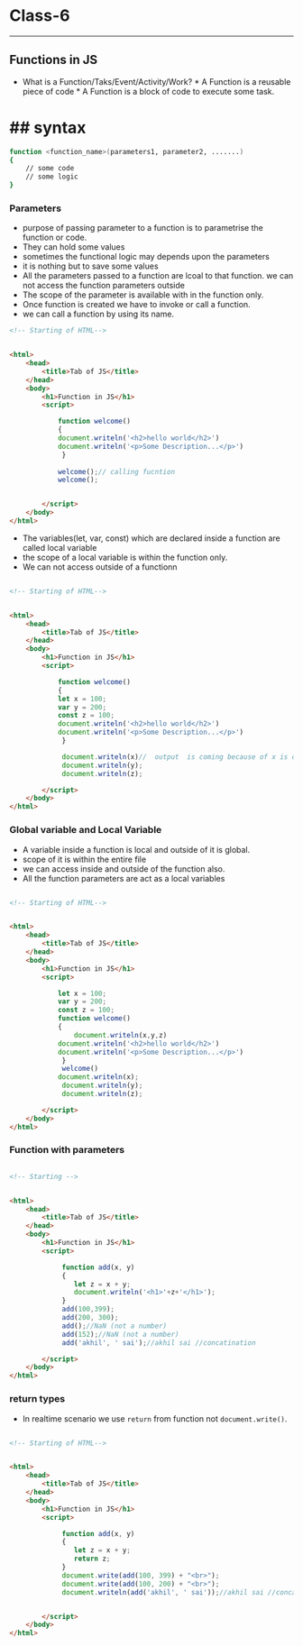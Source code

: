 # Class-6
--------------
## Functions in JS
* What is a Function/Taks/Event/Activity/Work?
      * A Function is a reusable piece of code
      * A Function is a block of code to execute some task.
# ## syntax 
```sh
function <function_name>(parameters1, parameter2, .......)
{
    // some code
    // some logic
}
```
### Parameters
* purpose of passing parameter to a function is to parametrise the function or code.
* They can hold some values
* sometimes the functional logic may depends upon the parameters
* it is nothing but to save some values
* All the parameters passed to  a function are lcoal to that function. we can not access the function parameters outside
* The scope of the parameter is available with in the function only.
* Once function is created we have to invoke or call a function.
* we can call a function by using its name.
```html
<!-- Starting of HTML-->


<html>
    <head>
        <title>Tab of JS</title>
    </head>
    <body>
        <h1>Function in JS</h1>
        <script>

            function welcome()
            {
            document.writeln('<h2>hello world</h2>')
            document.writeln('<p>Some Description...</p>')       
             }
             
            welcome();// calling fucntion
            welcome();


        </script>
    </body>
</html>
```
* The variables(let, var, const) which are declared inside a function are called local variable
* the scope of a local variable is within the function only.
* We can not access outside of a functionn
```html

<!-- Starting of HTML-->


<html>
    <head>
        <title>Tab of JS</title>
    </head>
    <body>
        <h1>Function in JS</h1>
        <script>

            function welcome()
            {
            let x = 100;
            var y = 200;
            const z = 100;
            document.writeln('<h2>hello world</h2>')
            document.writeln('<p>Some Description...</p>')       
             }          

             document.writeln(x)//  output  is coming because of x is defined inside the function
             document.writeln(y);
             document.writeln(z);

        </script>
    </body>
</html>
```
### Global variable and Local Variable
* A variable inside a function is local and outside of it is global.
*  scope of it is within the entire file
*  we can access inside and outside of the function also.
*  All the function parameters are act as a local variables
```html

<!-- Starting of HTML-->


<html>
    <head>
        <title>Tab of JS</title>
    </head>
    <body>
        <h1>Function in JS</h1>
        <script>

            let x = 100;
            var y = 200;
            const z = 100;
            function welcome()
            {
                document.writeln(x,y,z)
            document.writeln('<h2>hello world</h2>')
            document.writeln('<p>Some Description...</p>')       
             }          
             welcome()
            document.writeln(x);
             document.writeln(y);
             document.writeln(z);

        </script>
    </body>
</html>
```
### Function with parameters

```html

<!-- Starting -->


<html>
    <head>
        <title>Tab of JS</title>
    </head>
    <body>
        <h1>Function in JS</h1>
        <script>

             function add(x, y)
             {
                let z = x + y;
                document.writeln('<h1>'+z+'</h1>');
             }
             add(100,399);
             add(200, 300);
             add();//NaN (not a number)
             add(152);//NaN (not a number)
             add('akhil', ' sai');//akhil sai //concatination

        </script>
    </body>
</html>
```
### return types

* In realtime scenario we use  `return` from function not `document.write()`.
```html

<!-- Starting of HTML-->


<html>
    <head>
        <title>Tab of JS</title>
    </head>
    <body>
        <h1>Function in JS</h1>
        <script>

             function add(x, y)
             {
                let z = x + y;
                return z;
             }
             document.write(add(100, 399) + "<br>");
             document.write(add(100, 200) + "<br>");
             document.writeln(add('akhil', ' sai'));//akhil sai //concatination


        </script>
    </body>
</html>
```